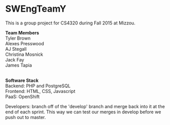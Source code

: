# SWEngTeamY
This is a group project for CS4320 during Fall 2015 at Mizzou.

<b>Team Members</b><br/>
Tyler Brown<br/>
Alexes Presswood<br/>
AJ Stegall<br/>
Christina Mosnick<br/>
Jack Fay<br/>
James Tapia<br/><br/>

<b>Software Stack</b><br/>
Backend: PHP and PostgreSQL<br/>
Frontend: HTML, CSS, Javascript<br/>
PaaS: OpenShift<br/>


Developers:  branch off of the 'develop' branch and merge back into it at the end of each sprint.  This way we can test our merges in develop before we push out to master.